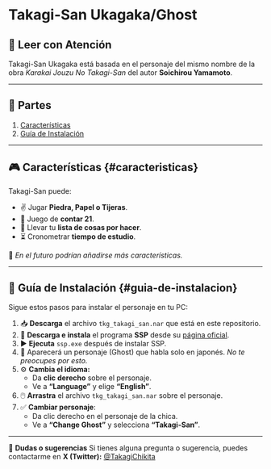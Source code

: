 # Takagi-San Ukagaka/Ghost

## 📖 **Leer con Atención**

Takagi-San Ukagaka está basada en el personaje del mismo nombre de la obra *Karakai Jouzu No Takagi-San* del autor **Soichirou Yamamoto**.

---

## 📌 **Partes**
1. [Características](#caracteristicas)
2. [Guía de Instalación](#guia-de-instalacion)

---

## 🎮 **Características** {#caracteristicas}
Takagi-San puede:

- ✌ Jugar **Piedra, Papel o Tijeras**.
- 🔢 Juego de **contar 21**.
- 📝 Llevar tu **lista de cosas por hacer**.
- ⏳ Cronometrar **tiempo de estudio**.

📌 *En el futuro podrían añadirse más características.*

---

## 📌 **Guía de Instalación** {#guia-de-instalacion}

Sigue estos pasos para instalar el personaje en tu PC:

1. 📥 **Descarga** el archivo `tkg_takagi_san.nar` que está en este repositorio.
2. 🔗 **Descarga e instala** el programa **SSP** desde su [página oficial](http://ssp.shillest.net/).
3. ▶️ **Ejecuta** `ssp.exe` después de instalar SSP.
4. 👧 Aparecerá un personaje (Ghost) que habla solo en japonés. *No te preocupes por esto.*
5. ⚙️ **Cambia el idioma:**
   - Da **clic derecho** sobre el personaje.
   - Ve a **“Language”** y elige **“English”**.
6. 🖱️ **Arrastra** el archivo `tkg_takagi_san.nar` sobre el personaje.
7. ✅ **Cambiar personaje**:
   - Da clic derecho en el personaje de la chica.
   - Ve a **“Change Ghost”** y selecciona **“Takagi-San”**.

---

📩 **Dudas o sugerencias**
Si tienes alguna pregunta o sugerencia, puedes contactarme en **X (Twitter):** [@TakagiChikita](https://twitter.com/TakagiChikita)